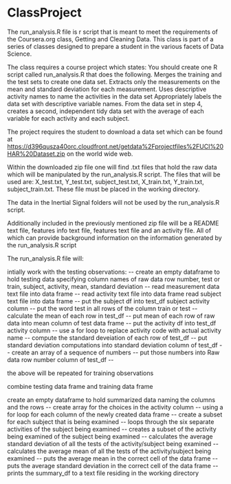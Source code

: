 # ClassProject

The run_analysis.R file is r script that is meant to meet the requirements of the Coursera.org
class, Getting and Cleaning Data.  This class is part of a series of classes designed to prepare a student in the various 
facets of Data Science.

The class requires a course project which states:
You should create one R script called run_analysis.R that does the following. 
Merges the training and the test sets to create one data set.
Extracts only the measurements on the mean and standard deviation for each measurement. 
Uses descriptive activity names to name the activities in the data set
Appropriately labels the data set with descriptive variable names. 
From the data set in step 4, creates a second, independent tidy data set with the 
average of each variable for each activity and each subject.

The project requires the student to download a data set which can be found at
https://d396qusza40orc.cloudfront.net/getdata%2Fprojectfiles%2FUCI%20HAR%20Dataset.zip
on the world wide web.

Within the downloaded zip file one will find .txt files that hold the raw data which will be manipulated by the 
run_analysis.R script.  The files that will be used are: X_test.txt, Y_test.txt, subject_test.txt, X_train.txt, 
Y_train.txt, subject_train.txt. These file must be placed in the working directory.

The data in the Inertial Signal folders will not be used by the run_analysis.R script.

Additionally included in the previously mentioned zip file will be a README text file, features info text file, 
features text file and an activity file.  All of which can provide background information on the information 
generated by the run_analysis.R script

The run_analysis.R file will:

intially work with the testing observations: -- 
create an empty dataframe to hold testing data specifying column names of 
raw data row number, test or train, subject, activity, mean, standard deviation -- 
read measurement data text file into data frame -- 
read activity text file into data frame read subject text file into data frame -- 
put the subject df into test_df subject activity column -- 
put the word test in all rows of the column train or test -- 
calculate the mean of each row in test_df -- 
put mean of each row of raw data into mean column of test data frame -- 
put the activity df into test_df activity column -- 
use a for loop to replace activity code with actual activity name -- 
compute the standard deveiation of each row of test_df -- 
put standard deviation computations into standard deviation column of test_df -- 
create an array of a sequence of numbers -- 
put those numbers into Raw data row number column of test_df -- 

the above will be repeated for training observations

combine testing data frame and training data frame

create an empty dataframe to hold summarized data naming the columns and the rows -- 
create array for the choices in the activity column -- 
using a for loop for each column of the newly created data frame -- 
create a subset for each subject that is being examined -- 
loops through the six separate activities of the subject being examined -- 
creates a subset of the activity being examined of the subject being examined -- 
calculates the average standard deviation of all the tests of the activity/subject being examined -- 
calculates the average mean of all the tests of the activity/subject being examined -- 
puts the average mean in the correct cell of the data frame -- 
puts the average standard deviation in the correct cell of the data frame -- 
prints the summary_df to a text file residing in the working directory
